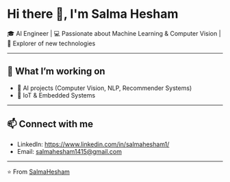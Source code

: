 # Hi there 👋, I'm Salma Hesham  

🎓 AI Engineer | 💻 Passionate about Machine Learning & Computer Vision | 🚀 Explorer of new technologies  

---

## 🔭 What I’m working on
- 🧠 AI projects (Computer Vision, NLP, Recommender Systems)
- 📡 IoT & Embedded Systems

---

## 📫 Connect with me
- LinkedIn: https://www.linkedin.com/in/salmahesham1/
- Email: salmahesham1415@gmail.com  

---

⭐️ From [SalmaHesham](https://github.com/SalmaHeshamm)
